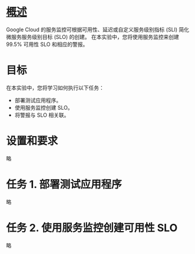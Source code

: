 # [概述](https://www.cloudskillsboost.google/course_sessions/4808300/labs/410250)
Google Cloud 的服务监控可根据可用性、延迟或自定义服务级别指标 (SLI) 简化微服务服务级别目标 (SLO) 的创建。 在本实验中，您将使用服务监控来创建 99.5% 可用性 SLO 和相应的警报。

# 目标
在本实验中，您将学习如何执行以下任务：
* 部署测试应用程序。
* 使用服务监控创建 SLO。
* 将警报与 SLO 相关联。

# 设置和要求
略

# 任务 1. 部署测试应用程序
略

# 任务 2. 使用服务监控创建可用性 SLO
略
